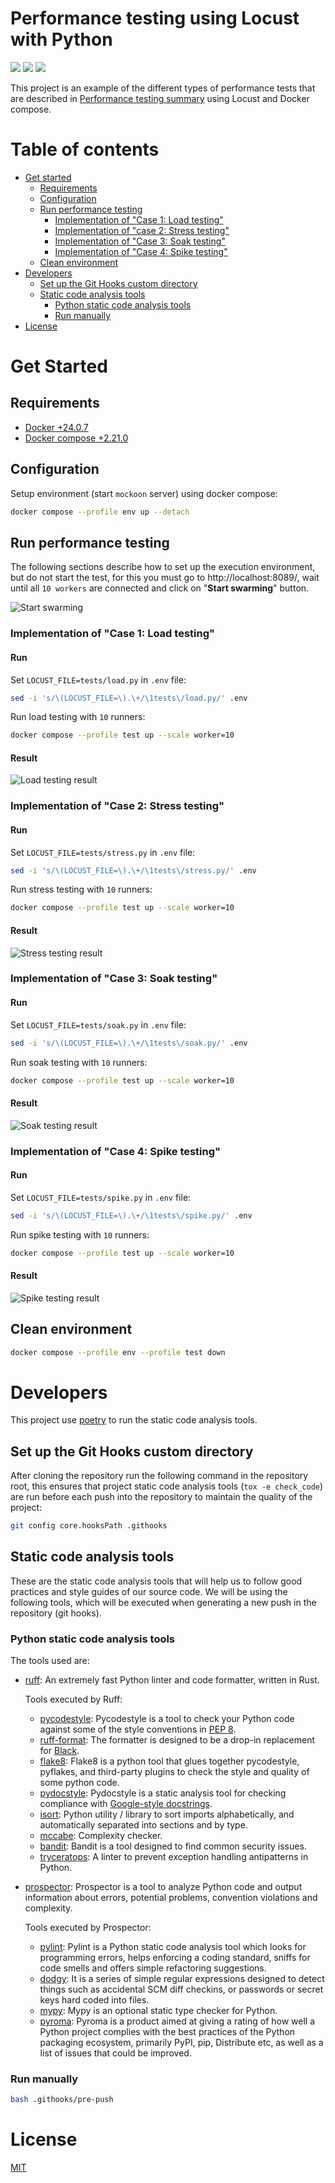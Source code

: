 # Performance testing using Locust with Python

![](https://img.shields.io/badge/-Linux-grey?logo=linux)
![](https://img.shields.io/badge/license-MIT-green)
![](https://img.shields.io/github/stars/eccanto)

This project is an example of the different types of performance tests that are described in
[Performance testing summary](https://github.com/eccanto/base-performance-testing-documentation) using Locust and
Docker compose.

# Table of contents

* [Get started](#get-started)
  * [Requirements](#requirements)
  * [Configuration](#configuration)
  * [Run performance testing](#run-performance-testing)
    * [Implementation of "Case 1: Load testing"](#implementation-of-case-1-load-testing)
    * [Implementation of "case 2: Stress testing"](#implementation-of-case-2-stress-testing)
    * [Implementation of "Case 3: Soak testing"](#implementation-of-case-3-soak-testing)
    * [Implementation of "Case 4: Spike testing"](#implementation-of-case-4-spike-testing)
  * [Clean environment](#crean-environment)
* [Developers](#developers)
  * [Set up the Git Hooks custom directory](#set-up-the-git-hooks-custom-directory)
  * [Static code analysis tools](#static-code-analysis-tools)
    * [Python static code analysis tools](#python-static-code-analysis-tools)
    * [Run manually](#run-manually)
* [License](#license)

# Get Started

## Requirements

- [Docker +24.0.7](https://docs.docker.com/engine/install/ubuntu/)
- [Docker compose +2.21.0](https://docs.docker.com/compose/install/linux/)

## Configuration

Setup environment (start `mockoon` server) using docker compose:

```bash
docker compose --profile env up --detach
```

## Run performance testing

The following sections describe how to set up the execution environment, but do not start the test, for this you must
go to http://localhost:8089/, wait until all `10 workers` are connected and click on "**Start swarming**" button.

![Start swarming](./docs/videos/start_swarming.gif)

### Implementation of "Case 1: Load testing"

#### Run

Set `LOCUST_FILE=tests/load.py` in `.env` file:

```bash
sed -i 's/\(LOCUST_FILE=\).\+/\1tests\/load.py/' .env
```

Run load testing with `10` runners:

```bash
docker compose --profile test up --scale worker=10
```

#### Result

![Load testing result](./docs/images/locust-report-load-testing.png)

### Implementation of "Case 2: Stress testing"

#### Run

Set `LOCUST_FILE=tests/stress.py` in `.env` file:

```bash
sed -i 's/\(LOCUST_FILE=\).\+/\1tests\/stress.py/' .env
```

Run stress testing with `10` runners:

```bash
docker compose --profile test up --scale worker=10
```

#### Result

![Stress testing result](./docs/images/locust-report-stress-testing.png)

### Implementation of "Case 3: Soak testing"

#### Run

Set `LOCUST_FILE=tests/soak.py` in `.env` file:

```bash
sed -i 's/\(LOCUST_FILE=\).\+/\1tests\/soak.py/' .env
```

Run soak testing with `10` runners:

```bash
docker compose --profile test up --scale worker=10
```

#### Result

![Soak testing result](./docs/images/locust-report-soak-testing.png)

### Implementation of "Case 4: Spike testing"

#### Run

Set `LOCUST_FILE=tests/spike.py` in `.env` file:

```bash
sed -i 's/\(LOCUST_FILE=\).\+/\1tests\/spike.py/' .env
```

Run spike testing with `10` runners:

```bash
docker compose --profile test up --scale worker=10
```

#### Result

![Spike testing result](./docs/images/locust-report-spike-testing.png)

## Clean environment

```bash
docker compose --profile env --profile test down
```

# Developers

This project use [poetry](https://github.com/python-poetry/poetry) to run the static code analysis tools.

## Set up the Git Hooks custom directory

After cloning the repository run the following command in the repository root, this ensures that project static code
analysis tools (`tox -e check_code`) are run before each push into the repository to maintain the quality of the
project:

```bash
git config core.hooksPath .githooks
```

## Static code analysis tools

These are the static code analysis tools that will help us to follow good practices and style guides of our source code.
We will be using the following tools, which will be executed when generating a new push in the repository (git hooks).

### Python static code analysis tools

The tools used are:

* [ruff](https://github.com/astral-sh/ruff): An extremely fast Python linter and code formatter, written in Rust.

  Tools executed by Ruff:

  * [pycodestyle](https://github.com/PyCQA/pycodestyle): Pycodestyle is a tool to check your Python code against some
    of the style conventions in [PEP 8](https://peps.python.org/pep-0008/).
  * [ruff-format](https://github.com/astral-sh/ruff/blob/main/docs/formatter.md#black-compatibility): The formatter
    is designed to be a drop-in replacement for [Black](https://github.com/psf/black).
  * [flake8](https://github.com/PyCQA/flake8): Flake8 is a python tool that glues together pycodestyle, pyflakes,
    and third-party plugins to check the style and quality of some python code.
  * [pydocstyle](https://github.com/PyCQA/pydocstyle): Pydocstyle is a static analysis tool for checking compliance
    with [Google-style docstrings](https://google.github.io/styleguide/pyguide.html#38-comments-and-docstrings).
  * [isort](https://pycqa.github.io/isort/): Python utility / library to sort imports alphabetically, and automatically
    separated into sections and by type.
  * [mccabe](https://github.com/PyCQA/mccabe): Complexity checker.
  * [bandit](https://github.com/PyCQA/bandit): Bandit is a tool designed to find common security issues.
  * [tryceratops](https://github.com/guilatrova/tryceratops): A linter to prevent exception handling antipatterns in
    Python.

* [prospector](https://github.com/PyCQA/prospector): Prospector is a tool to analyze Python code and output information
  about errors, potential problems, convention violations and complexity.

  Tools executed by Prospector:
  * [pylint](https://github.com/PyCQA/pylint): Pylint is a Python static code analysis tool which looks for programming
    errors, helps enforcing a coding standard, sniffs for code smells and offers simple refactoring suggestions.
  * [dodgy](https://github.com/landscapeio/dodgy): It is a series of simple regular expressions designed to detect
    things such as accidental SCM diff checkins, or passwords or secret keys hard coded into files.
  * [mypy](https://github.com/python/mypy): Mypy is an optional static type checker for Python.
  * [pyroma](https://github.com/regebro/pyroma): Pyroma is a product aimed at giving a rating of how well a Python
    project complies with the best practices of the Python packaging ecosystem, primarily PyPI, pip, Distribute etc,
    as well as a list of issues that could be improved.

### Run manually

```bash
bash .githooks/pre-push
```

# License

[MIT](./LICENSE)
